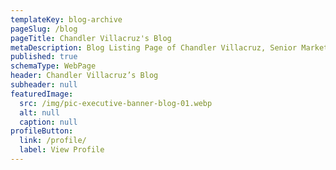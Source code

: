 ```yaml
---
templateKey: blog-archive
pageSlug: /blog
pageTitle: Chandler Villacruz's Blog
metaDescription: Blog Listing Page of Chandler Villacruz, Senior Marketing Manager
published: true
schemaType: WebPage
header: Chandler Villacruz’s Blog
subheader: null
featuredImage:
  src: /img/pic-executive-banner-blog-01.webp
  alt: null
  caption: null
profileButton:
  link: /profile/
  label: View Profile
---
```

